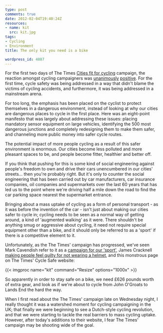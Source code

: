 ```yaml
---
type: post
comments: true
date: 2012-02-04T19:40:24Z
resources:
- name: kit
  src: kit.jpg
tags:
- Cycling
- Environment
title: The only kit you need is a bike

wordpress_id: 4887
---
```


For the first two days of The Times [Cities fit for cycling](http://www.thetimes.co.uk/tto/public/cyclesafety/contact/) campaign, the reaction amongst cycling campaigners was [unanimously](http://www.cycling-embassy.org.uk/news/2012/02/02/cycling-embassy-welcomes-cities-fit-cycling) [positive](http://www.ctc.org.uk/DesktopDefault.aspx?TabID=5551). For the first time, cycle safety was being addressed in a way that didn't blame the victims of cycling accidents, and furthermore, it was being addressed in a mainstream arena.

For too long, the emphasis has been placed on the cyclist to protect themselves in a dangerous environment, instead of looking at why our cities are dangerous places to cycle in the first place. Here was an eight-point manifesto that was largely about addressing these issues: placing mandatory sensor equipment on large vehicles, identifying the 500 most dangerous junctions and completely redesigning them to make them safer, and channeling more public money into safer cycle routes.

The potential impact of more people cycling as a result of this safer environment is enormous. Our cities become less polluted and more pleasant spaces to be, and people become fitter, healthier and better off.

If you think that pushing for this is some kind of social engineering against people's freedom to own and drive their cars unencumbered in our cities' streets... then you're probably right. But it's only to counter the social engineering that has been carried out by car manufacturers, car insurance companies, oil companies and supermarkets over the last 60 years that has led us to the point where we're driving half a mile down the road to find the car parking space nearest the supermarket entrance.

Bringing about a mass uptake of cycling as a form of personal transport - as it was before the invention of the car - isn't just about making our cities safer to cycle in; cycling needs to be seen as a normal way of getting around, a kind of 'augmented walking' as it were. There shouldn't be anything smug or aggressive about cycling, it need not require special equipment other than a bike, and it should only be referred to as a 'sport' if there is a competitive element to it.

Unfortunately, as the The Times' campaign has progressed, we've seen Mark Cavendish refer to it as a [campaign for our 'sport'](https://twitter.com/#!/MarkCavendish/status/165141037633912834), James Cracknell [making people feel guilty for not wearing a helmet](http://www.thetimes.co.uk/tto/public/cyclesafety/article3309109.ece), and this monstrous page on The Times' Cycle Safe website:

{{< imgproc name="kit" command="Resize" options="1000x" >}}

So apparently in order to stay safe on a bike, we need £626 pounds worth of extra gear, and look as if we're about to cycle from John O'Groats to Lands End the hard the way.

When I first read about the The Times' campaign late on Wednesday night, I really thought it was a watershed moment for cycling campaigning in the UK; that finally we were beginning to see a Dutch-style cycling revolution, and that we were starting to tackle the real barriers to mass cycling uptake. However, after today's additions to their website, I fear The Times' campaign may be shooting wide of the goal.
